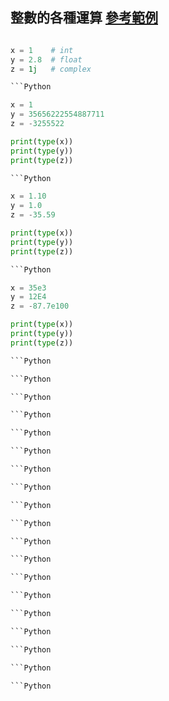 ## 整數的各種運算 [參考範例](https://www.w3schools.com/python/python_numbers.asp)

```Python

x = 1    # int
y = 2.8  # float
z = 1j   # complex

```Python

x = 1
y = 35656222554887711
z = -3255522

print(type(x))
print(type(y))
print(type(z))

```Python

x = 1.10
y = 1.0
z = -35.59

print(type(x))
print(type(y))
print(type(z))

```Python

x = 35e3
y = 12E4
z = -87.7e100

print(type(x))
print(type(y))
print(type(z))

```Python

```Python

```Python

```Python

```Python

```Python

```Python

```Python

```Python

```Python

```Python

```Python

```Python

```Python

```Python

```Python

```Python

```Python

```Python
